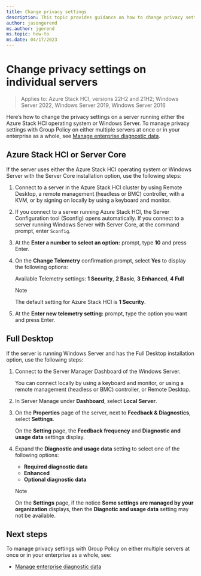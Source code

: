 ```yaml
---
title: Change privacy settings
description: This topic provides guidance on how to change privacy settings in either the Azure Stack HCI operating system or Windows Server.
author: jasongerend
ms.author: jgerend
ms.topic: how-to
ms.date: 04/17/2023
---
```


# Change privacy settings on individual servers

> Applies to: Azure Stack HCI, versions 22H2 and 21H2; Windows Server 2022, Windows Server 2019, Windows Server 2016

Here’s how to change the privacy settings on a server running either the Azure Stack HCI operating system or Windows Server. To manage privacy settings with Group Policy on either multiple servers at once or in your enterprise as a whole, see [Manage enterprise diagnostic data](/windows/privacy/configure-windows-diagnostic-data-in-your-organization#manage-enterprise-diagnostic-data).

## Azure Stack HCI or Server Core
If the server uses either the Azure Stack HCI operating system or Windows Server with the Server Core installation option, use the following steps:
1. Connect to a server in the Azure Stack HCI cluster by using Remote Desktop, a remote management (headless or BMC) controller, with a KVM, or by signing on locally by using a keyboard and monitor. 
1. If you connect to a server running Azure Stack HCI, the Server Configuration tool (Sconfig) opens automatically. If you connect to a server running Windows Server with Server Core, at the command prompt, enter `Sconfig`.
1. At the **Enter a number to select an option:** prompt, type **10** and press Enter.
1. On the **Change Telemetry** confirmation prompt, select **Yes** to display the following options:

    Available Telemetry settings: **1 Security**, **2 Basic**, **3 Enhanced**, **4 Full**

    >[!NOTE]
    > The default setting for Azure Stack HCI is **1 Security**.

1. At the **Enter new telemetry setting:** prompt, type the option you want and press Enter.

## Full Desktop
If the server is running Windows Server and has the Full Desktop installation option, use the following steps:
1. Connect to the Server Manager Dashboard of the Windows Server.

    You can connect locally by using a keyboard and monitor, or using a remote management (headless or BMC) controller, or Remote Desktop. 

1. In Server Manage under **Dashboard**, select **Local Server**.
1. On the **Properties** page of the server, next to **Feedback & Diagnostics**, select **Settings**.

    On the **Setting** page, the **Feedback frequency** and **Diagnostic and usage data** settings display. 
 
1. Expand the **Diagnostic and usage data** setting to select one of the following options:
    - **Required diagnostic data**
    - **Enhanced**
    - **Optional diagnostic data**

    >[!NOTE]
    > On the **Settings** page, if the notice **Some settings are managed by your organization** displays, then the **Diagnotic and usage data** setting may not be available.

## Next steps
To manage privacy settings with Group Policy on either multiple servers at once or in your enterprise as a whole, see:
-   [Manage enterprise diagnostic data](/windows/privacy/configure-windows-diagnostic-data-in-your-organization#manage-enterprise-diagnostic-data)
